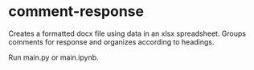 # comment-response

Creates a formatted docx file using data in an xlsx spreadsheet. Groups comments for response and organizes according to headings.

Run main.py or main.ipynb.
